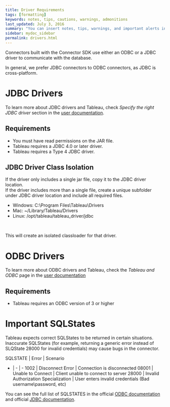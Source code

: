 ```yaml
---
title: Driver Requirements
tags: [formatting]
keywords: notes, tips, cautions, warnings, admonitions
last_updated: July 3, 2016
summary: "You can insert notes, tips, warnings, and important alerts in your content."
sidebar: mydoc_sidebar
permalink: drivers.html
---
```


Connectors built with the Connector SDK use either an ODBC or a JDBC driver to communicate with the database.

In general, we prefer JDBC connectors to ODBC connectors, as JDBC is cross-platform.


# JDBC Drivers
To learn more about JDBC drivers and Tableau, check *Specify the right JDBC driver* section in  the  [user documentation](https://help.tableau.com/current/pro/desktop/en-us/examples_otherdatabases_jdbc.htm).

## Requirements
- You must have read permissions on the JAR file.
- Tableau requires a JDBC 4.0 or later driver.
- Tableau requires a Type 4 JDBC driver.

## JDBC Driver Class Isolation
If the driver only includes a single jar file, copy it to the JDBC driver location. <br/>
If the driver includes more than a single file, create a unique subfolder under JDBC driver location and include all required files.
- Windows: C:\Program Files\Tableau\Drivers
- Mac: ~/Library/Tableau/Drivers
- Linux: /opt/tableau/tableau_driver/jdbc
<br/>

 This will create an isolated classloader for that driver.

# ODBC Drivers
To learn more about ODBC drivers and Tableau, check the *Tableau and ODBC* page in the [user documentation](https://help.tableau.com/current/pro/desktop/en-us/odbc_tableau.htm)

## Requirements
- Tableau requires an ODBC version of 3 or higher

# Important SQLStates

Tableau expects correct SQLStates to be returned in certain situations. Inaccurate SQLStates (for example, returning a generic error instead of SLQState 28000 for invalid credentials) may cause bugs in the connector.

SQLSTATE | Error | Scenario
- | - | -
1002 | Disconnect Error | Connection is disconnected
08001 | Unable to Connect | Client unable to connect to server
28000 | Invalid Authorization Specialization | User enters invalid credentials (Bad username\password, etc)

You can see the full list of SQLSTATES in the official [ODBC documentation](https://docs.microsoft.com/en-us/sql/odbc/reference/appendixes/appendix-a-odbc-error-codes?view=sql-server-ver15) and official [JDBC documentation](https://docs.oracle.com/cd/E15817_01/appdev.111/b31228/appd.htm).